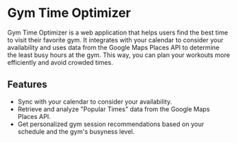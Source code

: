 # Gym Time Optimizer
Gym Time Optimizer is a web application that helps users find the best time to visit their favorite gym. It integrates with your calendar to consider your availability and uses data from the Google Maps Places API to determine the least busy hours at the gym. This way, you can plan your workouts more efficiently and avoid crowded times.

## Features
- Sync with your calendar to consider your availability.
- Retrieve and analyze "Popular Times" data from the Google Maps Places API.
- Get personalized gym session recommendations based on your schedule and the gym's busyness level.
